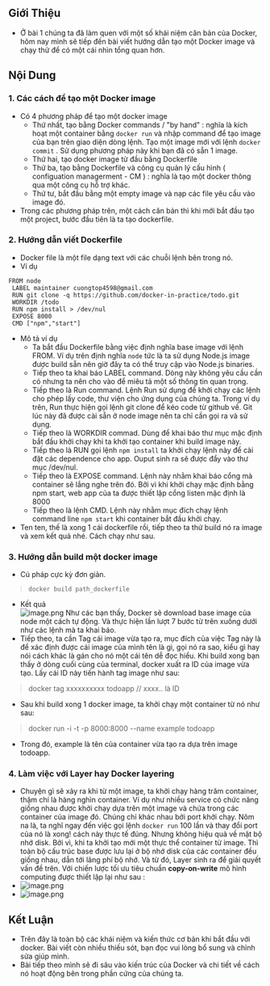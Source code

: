 ## Giới Thiệu
- Ở bài 1 chúng ta đã làm quen với một số khái niệm căn bản của Docker, hôm nay mình sẽ tiếp đến bài viết hướng dẫn tạo một Docker image và chạy thử để có một cái nhìn tổng quan hơn.  
## Nội Dung
### 1. Các cách để tạo một Docker image 
   - Có 4 phương pháp để tạo một docker image 
       - Thứ nhất, tạo bằng Docker commands / "by hand" : nghĩa là kích hoạt một container bằng `docker run` và nhập command để tạo image của bạn trên giao diện dòng lệnh. Tạo một image mới với lệnh `docker commit` . Sử dụng phương pháp này khi bạn đã có sẵn 1 image. 
       - Thứ hai, tạo docker image từ đầu bằng Dockerfile 
       - Thứ ba, tạo bằng Dockerfile và công cụ quản lý cấu hình ( configuation managerment - CM )  : nghĩa là tạo một docker thông qua một công cụ hỗ trợ khác.  
       - Thứ tư, bắt đầu bằng một empty image và nạp các file yêu cầu vào image đó. 
   - Trong các phương pháp trên, một cách căn bản thì khi mới bắt đầu tạo một project, bước đầu tiên là ta tạo dockerfile. 
 ### 2. Hướng dẫn viết Dockerfile 
- Docker file là một file dạng text với các chuỗi lệnh bên trong nó. 
- Ví dụ <br>
```
FROM node 
 LABEL maintainer cuongtop4598@gmail.com 
 RUN git clone -q https://github.com/docker-in-practice/todo.git 
 WORKDIR /todo 
 RUN npm install > /dev/nul 
 EXPOSE 8000
 CMD ["npm","start"]
```
 - Mô tả ví dụ 
     - Ta bắt đầu Dockerfile bằng việc định nghĩa base image với lệnh FROM. Ví dụ trên định nghĩa `node` tức là ta sử dụng Node.js image được build sẵn nên giờ đây ta có thể truy cập vào Node.js binaries. 
     - Tiếp theo ta khai báo LABEL command. Dòng này không yêu cầu cần có nhưng ta nên cho vào để miêu tả một số thông tin quan trọng. 
     - Tiếp theo là Run command. Lệnh Run sử dụng để khởi chạy các lệnh cho phép lấy code, thư viện cho ứng dụng của chúng ta. Trong ví dụ trên, Run thực hiện gọi lệnh git clone để kéo code từ github về. Git lúc này đã được cài sẵn ở node image nên ta chỉ cần gọi ra và sử dụng. 
     - Tiếp theo là WORKDIR commad. Dùng để khai báo thư mục mặc định bắt đầu khởi chạy khi ta khởi tạo container khi build image này.
     - Tiếp theo là RUN gọi lệnh `npm install` ta khởi chạy lệnh này để cài đặt các dependence cho app. Ouput sinh ra sẽ được đẩy vào thư mục /dev/nul. 
     - Tiếp theo là EXPOSE command. Lệnh này nhằm khai báo cổng mà container sẽ lắng nghe trên đó. Bởi vì khi khởi chạy mặc định bằng npm start, web app của ta được thiết lập cổng listen mặc định là 8000 
     - Tiếp theo là lệnh CMD. Lệnh này nhằm mục đích chạy lệnh command line `npm start` khi container bắt đầu khởi chạy. 
- Ten ten, thế là xong 1 cái dockerfile rồi, tiếp theo ta thử build nó ra image và xem kết quả nhé. Cách chạy như sau. <br>
### 3. Hướng dẫn build một docker image 
- Cú pháp cực kỳ đơn giản. 
>`docker build path_dockerfile` <br>
- Kết quả  
![image.png](https://images.viblo.asia/374b00e9-c7bf-4d0a-bcc7-681a24263959.png)
Như các bạn thấy, Docker sẽ download base image của node một cách tự động. Và thực hiện lần lượt 7 bước từ trên xuống dưới như các lệnh mà ta khai báo. <br>
- Tiếp theo, ta cần Tag cái image vừa tạo ra, mục đích của việc Tag này là để xác định được cái image của mình tên là gì, gọi nó ra sao, kiểu gì hay nói cách khác là gán cho nó một cái tên dễ đọc hiểu. Khi build xong bạn thấy ở dòng cuối cùng của terminal, docker xuất ra ID của image vừa tạo. Lấy cái ID này tiến hành tag image như sau: 
> docker tag xxxxxxxxxx  todoapp  // xxxx.. là ID
- Sau khi build xong 1 docker image, ta khởi chạy một container từ nó như sau: <br>
> docker run -i  -t -p 8000:8000 --name example todoapp<br>
    
   - Trong đó, example là tên của container vừa tạo ra dựa trên image todoapp. 
### 4. Làm việc với Layer hay Docker layering 
- Chuyện gì sẽ xảy ra khi từ một image, ta khởi chạy hàng trăm container, thậm chí là hàng nghìn container. Ví dụ như nhiều service có chức năng giống nhau được khởi chạy dựa trên một image và chứa trong các container của image đó. Chúng chỉ khác nhau bởi port khởi chạy. Nôm na là, ta nghĩ ngay đến việc gọi lệnh `docker run` 100 lần và thay đổi port của nó là xong! cách này thực tế đúng. Nhưng không hiệu quả về mặt bộ nhớ disk. Bởi vì, khi ta khởi tạo mới một thực thể container từ image. Thì toàn bộ cấu trúc base được lưu lại ở bộ nhớ disk của các container đều giống nhau, dẫn tới lãng phí bộ nhớ. Và từ đó, Layer sinh ra để giải quyết vấn đề trên. Với chiến lược tối ưu tiêu chuẩn **copy-on-write** mô hình computing được thiết lập lại như sau : <br> 
- ![image.png](https://images.viblo.asia/5f992dc1-8eae-40a0-b80a-845775b629b7.png)
- ![image.png](https://images.viblo.asia/1e0cbda2-52fa-4db5-8516-5df014712629.png)
## Kết Luận 
   - Trên đây là toàn bộ các khái niệm và kiến thức cơ bản khi bắt đầu với docker. Bài viết còn nhiều thiếu sót, bạn đọc vui lòng bổ sung và chỉnh sửa giúp mình. 
   - Bài tiếp theo mình sẽ đi sâu vào kiến trúc của Docker và chi tiết về cách nó hoạt động bên trong phần cứng của chúng ta.